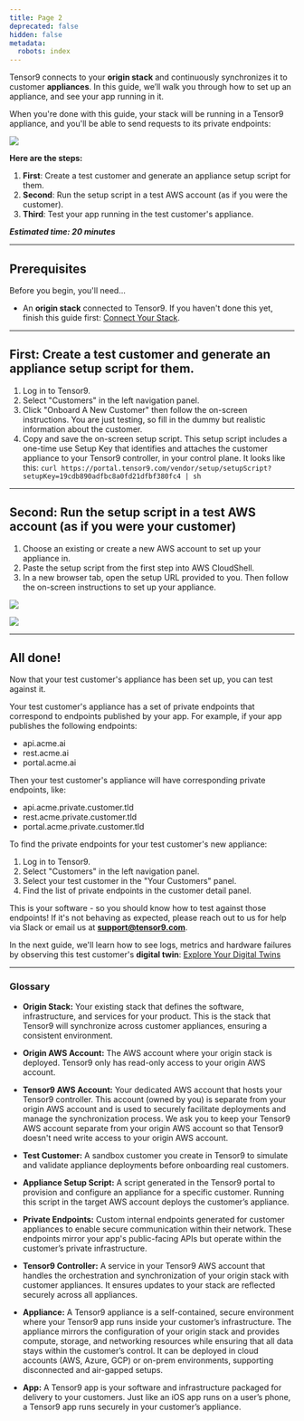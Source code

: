 ```yaml
---
title: Page 2
deprecated: false
hidden: false
metadata:
  robots: index
---
```

<a id="top" />

Tensor9 connects to your **origin stack** and continuously synchronizes it to customer **appliances**. In this guide, we’ll walk you through how to set up an appliance, and see your app running in it.

When you're done with this guide, your stack will be running in a Tensor9 appliance, and you'll be able to send  requests to its private endpoints:

<Image align="center" src="https://files.readme.io/96cc5d6a0569fe8110a832f3fa0408d4a9b6606f1e6985a7e8b5a69eb702df78-image.png" />

<br />

**Here are the steps:**

1. **First**: Create a test customer and generate an appliance setup script for them.
2. **Second**: Run the setup script in a test AWS account (as if you were the customer).
3. **Third**: Test your app running in the test customer's appliance.

***Estimated time: 20 minutes***

***

## **Prerequisites**

Before you begin, you'll need...

* An **origin stack** connected to Tensor9.  If you haven't done this yet, finish this guide first: [Connect Your Stack](doc:connect-your-stack-1#top).

***

## First: Create a test customer and generate an appliance setup script for them.

1. Log in to Tensor9.
2. Select "Customers" in the left navigation panel.
3. Click "Onboard A New Customer" then follow the on-screen instructions.  You are just testing, so fill in the dummy but realistic information about the customer.
4. Copy and save the on-screen setup script.  This setup script includes a one-time use Setup Key that identifies and attaches the customer appliance to your Tensor9 controller, in your control plane. It looks like this: `curl https://portal.tensor9.com/vendor/setup/setupScript?setupKey=19cdb890adfbc8a0fd21dfbf380fc4 | sh`

***

## Second: Run the setup script in a test AWS account (as if you were your customer)

1. Choose an existing or create a new AWS account to set up your appliance in.
2. Paste the setup script from the first step into AWS CloudShell.
3. In a new browser tab, open the setup URL provided to you.  Then follow the on-screen instructions to set up your appliance.

<Image align="center" src="https://files.readme.io/e1d763b6c7b84f79c84a47a1707ea9fcdae1d329b6cb8f9ca0d52cda92adf899-image.png" />

![](https://files.readme.io/cd8832d8c0c57daffa0290bfd6e9b8ba65a3d6249a7716bf319f7ff1c5b493fb-image.png)

***

## All done!

Now that your test customer's appliance has been set up, you can test against it.

Your test customer's appliance has a set of private endpoints that correspond to endpoints published by your app.  For example, if your app publishes the following endpoints:

* api.acme.ai
* rest.acme.ai
* portal.acme.ai

Then your test customer's appliance will have corresponding private endpoints, like:

* api.acme.private.customer.tld
* rest.acme.private.customer.tld
* portal.acme.private.customer.tld

To find the private endpoints for your test customer's new appliance:

1. Log in to Tensor9.
2. Select "Customers" in the left navigation panel.
3. Select your test customer in the "Your Customers" panel.
4. Find the list of private endpoints in the customer detail panel.

This is your software - so you should know how to test against those endpoints!  If it's not behaving as expected, please reach out to us for help via Slack or email us at **[support@tensor9.com](mailto:support@tensor9.com)**.

In the next guide, we'll learn how to see logs, metrics and hardware failures by observing this test customer's **digital twin**: [Explore Your Digital Twins](explore-your-digital-twins#top)

***

### Glossary

* **Origin Stack:** Your existing stack that defines the software, infrastructure, and services for your product. This is the stack that Tensor9 will synchronize across customer appliances, ensuring a consistent environment.

* **Origin AWS Account:** The AWS account where your origin stack is deployed.  Tensor9 only has read-only access to your origin AWS account.

* **Tensor9 AWS Account:** Your dedicated AWS account that hosts your Tensor9 controller. This account (owned by you) is separate from your origin AWS account and is used to securely facilitate deployments and manage the synchronization process.  We ask you to keep your Tensor9 AWS account separate from your origin AWS account so that Tensor9 doesn't need write access to your origin AWS account.

* **Test Customer:** A sandbox customer you create in Tensor9 to simulate and validate appliance deployments before onboarding real customers.

* **Appliance Setup Script:** A script generated in the Tensor9 portal to provision and configure an appliance for a specific customer. Running this script in the target AWS account deploys the customer’s appliance.

* **Private Endpoints:** Custom internal endpoints generated for customer appliances to enable secure communication within their network. These endpoints mirror your app's public-facing APIs but operate within the customer’s private infrastructure.

* **Tensor9 Controller:** A service in your Tensor9 AWS account that handles the orchestration and synchronization of your origin stack with customer appliances. It ensures updates to your stack are reflected securely across all appliances.

* **Appliance:** A Tensor9 appliance is a self-contained, secure environment where your Tensor9 app runs inside your customer’s infrastructure. The appliance mirrors the configuration of your origin stack and provides compute, storage, and networking resources while ensuring that all data stays within the customer’s control. It can be deployed in cloud accounts (AWS, Azure, GCP) or on-prem environments, supporting disconnected and air-gapped setups.

* **App:** A Tensor9 app is your software and infrastructure packaged for delivery to your customers. Just like an iOS app runs on a user’s phone, a Tensor9 app runs securely in your customer’s appliance.